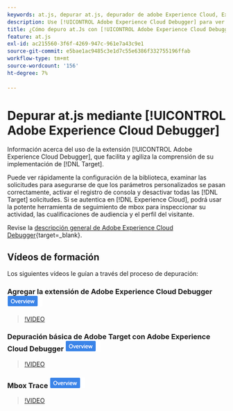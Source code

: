 ```yaml
---
keywords: at.js, depurar at.js, depurador de adobe Experience Cloud, Experience Cloud Debugger, mbox Trace, mbox highlight, depurar, depuración, $9
description: Use [!UICONTROL Adobe Experience Cloud Debugger] para ver la configuración de su biblioteca, examinar solicitudes, activar el registro de la consola, deshabilitar  [!DNL Target] solicitudes de llamada y mucho más.
title: ¿Cómo depuro at.Js con [!UICONTROL Adobe Experience Cloud Debugger]?
feature: at.js
exl-id: ac215560-3f6f-4269-947c-961e7a43c9e1
source-git-commit: e5bae1ac9485c3e1d7c55e6386f332755196ffab
workflow-type: tm+mt
source-wordcount: '156'
ht-degree: 7%

---
```


# Depurar at.js mediante [!UICONTROL Adobe Experience Cloud Debugger]

Información acerca del uso de la extensión [!UICONTROL Adobe Experience Cloud Debugger], que facilita y agiliza la comprensión de su implementación de [!DNL Target].

Puede ver rápidamente la configuración de la biblioteca, examinar las solicitudes para asegurarse de que los parámetros personalizados se pasan correctamente, activar el registro de consola y desactivar todas las [!DNL Target] solicitudes. Si se autentica en [!DNL Experience Cloud], podrá usar la potente herramienta de seguimiento de mbox para inspeccionar su actividad, las cualificaciones de audiencia y el perfil del visitante.

Revise la [descripción general de Adobe Experience Cloud Debugger](https://experienceleague.adobe.com/docs/experience-platform/debugger/home.html?lang=es){target=_blank}.

## Vídeos de formación

Los siguientes vídeos le guían a través del proceso de depuración:

### Agregar la extensión de Adobe Experience Cloud Debugger ![Distintivo de información general](../../assets/overview.png)

>[!VIDEO](https://video.tv.adobe.com/v/23114/?quality=12)

### Depuración básica de Adobe Target con Adobe Experience Cloud Debugger ![distintivo de información general](../../assets/overview.png)

>[!VIDEO](https://video.tv.adobe.com/v/23115/?quality=12)

### Mbox Trace ![Distintivo de información general](../../assets/overview.png)

>[!VIDEO](https://video.tv.adobe.com/v/23113/?quality=12)
